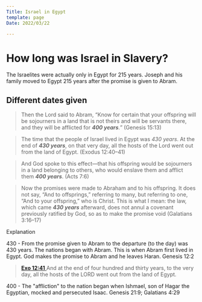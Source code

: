 ```yaml
---
Title: Israel in Egypt
template: page
Date: 2022/03/22

---
```


# How long was Israel in Slavery? 

The Israelites were actually only in Egypt for 215 years. Joseph and his family moved to Egypt 215 years after the promise is given to Abram. 

## Different dates given

> Then the Lord said to Abram, “Know for certain that your offspring will be sojourners in a land that is not theirs and will be servants there, and they will be afflicted for ***400 years**.*” (Genesis 15:13)

> The time that the people of Israel lived in Egypt was *430 years*. At the end of ***430 years***, on that very day, all the hosts of the Lord went out from the land of Egypt. (Exodus 12:40–41)

> And God spoke to this effect—that his offspring would be sojourners in a land belonging to others, who would enslave them and afflict them ***400 years***. (Acts 7:6)

> Now the promises were made to Abraham and to his offspring. It does not say, “And to offsprings,” referring to many, but referring to one, “And to your offspring,” who is Christ. This is what I mean: the law, which came ***430 years*** afterward, does not annul a covenant previously ratified by God, so as to make the promise void (Galatians 3:16–17)

Explanation

430 - From the promise given to Abram to the departure (to the day) was 430 years. The nations began with Abram. This is when Abram first lived in Egypt. God makes the promise to Abram and he leaves Haran. Genesis 12:2

> 
>
> [**Exo 12:41** ](verseid:2.12.41) And at the end of four hundred and thirty years, to the very day, all the hosts of the LORD went out from the land of Egypt. 

400 - The "affliction" to the nation began when Ishmael, son of Hagar the Egyptian, mocked and persecuted Isaac. Genesis 21:9; Galatians 4:29

